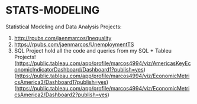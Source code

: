 # STATS-MODELING
Statistical Modeling and Data Analysis Projects: 
1. http://rpubs.com/jaenmarcos/Inequality
2. https://rpubs.com/jaenmarcos/UnemploymentTS
3. SQL Project hold all the code and queries from my SQL + Tableu Projects! (https://public.tableau.com/app/profile/marcos4994/viz/AmericasKeyEconomicIndicatorDashboard/Dashboard1?publish=yes)
(https://public.tableau.com/app/profile/marcos4994/viz/EconomicMetricsAmerica3/Dashboard1?publish=yes)
(https://public.tableau.com/app/profile/marcos4994/viz/EconomicMetricsAmerica2/Dashboard2?publish=yes)

